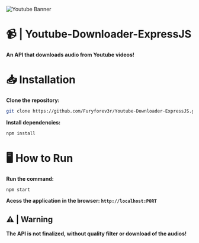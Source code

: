 ![Youtube Banner](https://github.com/Furyforev3r/Youtube-Downloader-ExpressJS/assets/88341564/cbc6cde8-1230-48f7-85ed-75ce1849a66a)
# 📹 | Youtube-Downloader-ExpressJS
**An API that downloads audio from Youtube videos!**
# 📥 Installation
**Clone the repository:**
```bash
git clone https://github.com/Furyforev3r/Youtube-Downloader-ExpressJS.git
```
**Install dependencies:**
```bash
npm install
```
# 🖥️ How to Run
**Run the command:**
```bash
npm start
```
 **Acess the application in the browser: `http://localhost:PORT`**

## ⚠️ | Warning
**The API is not finalized, without quality filter or download of the audios!**
